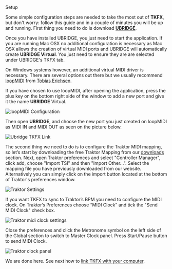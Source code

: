 #
Setup

Some simple configuration steps are needed to take the most out of **TKFX**, but don't worry: follow this guide and in a couple of minutes you will be up and running. First thing you need to do is download [**UBRIDGE**](https://www.imaginando.pt/products/ubridge/downloads).

Once you have installed UBRIDGE, you just need to start the application. If you are running Mac OSX no additional configuration is necessary as Mac OSX allows the creation of virtual MIDI ports and UBRIDGE will automatically create **UBRIDGE Virtual**. You just need to ensure they are are selected under UBRIDGE's TKFX tab.

On Windows systems however, an additional virtual MIDI driver is necessary. There are several options out there but we usually recommend [loopMIDI](http://www.tobias-erichsen.de/wp-content/uploads/2015/08/loopMIDISetup_1_0_13_24.zip) from [Tobias Erichsen](http://www.tobias-erichsen.de/software/loopmidi.html).

If you have chosen to use loopMIDI, after opening the application, press the plus key on the bottom right side of the window to add a new port and give it the name **UBRIDGE** Virtual.

![loopMIDI Configuration](https://www.imaginando.pt/images/products/ubridge/help/loopmidi.png)

Then open **UBRIDGE**, and choose the new port you just created on loopMIDI as MIDI IN and MIDI OUT as seen on the picture below.

![Ubridge TKFX Link](https://www.imaginando.pt/images/products/ubridge/help/ubridge_tkfx.png)

The second thing we need to do is to configure the Traktor MIDI mapping, so let’s start by downloading the free Traktor Mapping from our [downloads](https://www.imaginando.pt/products/tkfx/downloads) section. Next, open Traktor preferences and select "Controller Manager", click add, choose "Import TSI" and then "Import Other...". Select the mapping file you have previously downloaded from our website. Alternatively you can simply click on the import button located at the bottom of Traktor's preferences window.

![Traktor Settings](https://www.imaginando.pt/images/products/tkfx/help/traktor.png)

If you want TKFX to sync to Traktor’s BPM you need to configure the MIDI clock. On Traktor’s Preferences choose “MIDI Clock” and tick the "Send MIDI Clock" check box.

![Traktor midi clock settings](https://www.imaginando.pt/images/products/tkfx/help/midi-clock.png)

Close the preferences and click the Metronome symbol on the left side of the Global section to switch to Master Clock panel. Press Start/Pause button to send MIDI Clock.

![Traktor clock panel](https://www.imaginando.pt/images/products/tkfx/help/traktor-clock-panel.png)

We are done here. See next how to [link TKFX with your computer](https://www.imaginando.pt/products/tkfx/help/linking).

